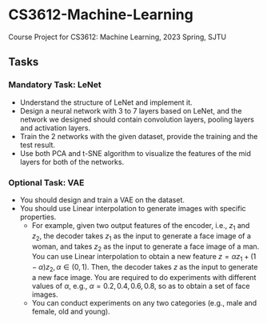 # CS3612-Machine-Learning
Course Project for CS3612: Machine Learning, 2023 Spring, SJTU

## Tasks
### Mandatory Task: LeNet
- Understand the structure of LeNet and implement it.
- Design a neural network with 3 to 7 layers based on LeNet, and the network we designed should contain convolution layers, pooling layers and activation layers.
- Train the 2 networks with the given dataset, provide the training and the test result.
- Use both PCA and t-SNE algorithm to visualize the features of the mid layers for both of the networks.

### Optional Task: VAE
- You should design and train a VAE on the dataset.
- You should use Linear interpolation to generate images with specific properties.
  - For example, given two output features of the encoder, i.e., $z_1$ and $z_2$, the decoder takes $z_1$ as the input to generate a face image of a woman, and takes $z_2$ as the input to generate a face image of a man. You can use Linear interpolation to obtain a new feature $z= \alpha z_1 + (1 − \alpha)z_2, \alpha \in (0,1)$. Then, the decoder takes $z$ as the input to generate a new face image. You are required to do experiments with different values of $\alpha$, e.g., $\alpha=0.2, 0.4, 0.6, 0.8$, so as to obtain a set of face images.
  - You can conduct experiments on any two categories (e.g., male and female, old and young).
